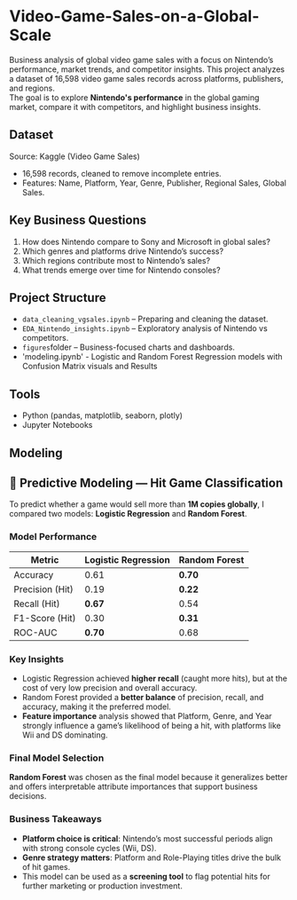 # Video-Game-Sales-on-a-Global-Scale
Business analysis of global video game sales with a focus on Nintendo’s performance, market trends, and competitor insights.
This project analyzes a dataset of 16,598 video game sales records across platforms, publishers, and regions.  
The goal is to explore **Nintendo's performance** in the global gaming market, compare it with competitors, and highlight business insights.

## Dataset
Source: Kaggle (Video Game Sales)  
- 16,598 records, cleaned to remove incomplete entries.  
- Features: Name, Platform, Year, Genre, Publisher, Regional Sales, Global Sales.  

## Key Business Questions
1. How does Nintendo compare to Sony and Microsoft in global sales?  
2. Which genres and platforms drive Nintendo’s success?  
3. Which regions contribute most to Nintendo’s sales?  
4. What trends emerge over time for Nintendo consoles?  

## Project Structure
- `data_cleaning_vgsales.ipynb` – Preparing and cleaning the dataset.  
- `EDA_Nintendo_insights.ipynb` – Exploratory analysis of Nintendo vs competitors.  
- `figures`folder – Business-focused charts and dashboards.
- 'modeling.ipynb' - Logistic and Random Forest Regression models with Confusion Matrix visuals and Results

## Tools
- Python (pandas, matplotlib, seaborn, plotly)  
- Jupyter Notebooks  

## Modeling
## 🤖 Predictive Modeling — Hit Game Classification

To predict whether a game would sell more than **1M copies globally**, I compared two models: **Logistic Regression** and **Random Forest**.

### Model Performance

| Metric | Logistic Regression | Random Forest |
|-------|------------------|-------------|
| Accuracy | 0.61 | **0.70** |
| Precision (Hit) | 0.19 | **0.22** |
| Recall (Hit) | **0.67** | 0.54 |
| F1-Score (Hit) | 0.30 | **0.31** |
| ROC-AUC | **0.70** | 0.68 |

### Key Insights
- Logistic Regression achieved **higher recall** (caught more hits), but at the cost of very low precision and overall accuracy.
- Random Forest provided a **better balance** of precision, recall, and accuracy, making it the preferred model.
- **Feature importance** analysis showed that Platform, Genre, and Year strongly influence a game’s likelihood of being a hit, with platforms like Wii and DS dominating.

### Final Model Selection
**Random Forest** was chosen as the final model because it generalizes better and offers interpretable attribute importances that support business decisions.

### Business Takeaways
- **Platform choice is critical**: Nintendo’s most successful periods align with strong console cycles (Wii, DS).
- **Genre strategy matters**: Platform and Role-Playing titles drive the bulk of hit games.
- This model can be used as a **screening tool** to flag potential hits for further marketing or production investment.

